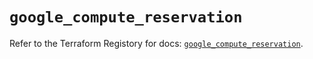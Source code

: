 # `google_compute_reservation`

Refer to the Terraform Registory for docs: [`google_compute_reservation`](https://registry.terraform.io/providers/hashicorp/google-beta/4.64.0/docs/resources/google_compute_reservation).
